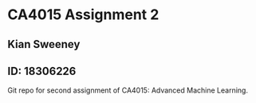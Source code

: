 # CA4015 Assignment 2

## Kian Sweeney

## ID: 18306226

Git repo for second assignment of CA4015: Advanced Machine Learning. 

